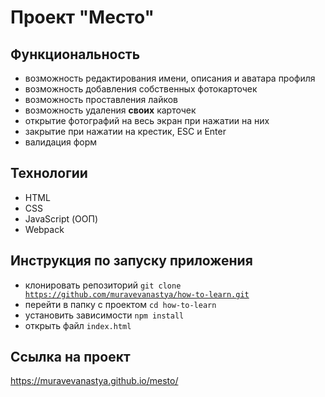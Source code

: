 # Проект "Место"

## Функциональность
* возможность редактирования имени, описания и аватара профиля
* возможность добавления собственных фотокарточек
* возможность проставления лайков
* возможность удаления __своих__ карточек
* открытие фотографий на весь экран при нажатии на них
* закрытие при нажатии на крестик, ESC и Enter
* валидация форм

## Технологии
* HTML 
* CSS
* JavaScript (ООП)
* Webpack

## Инструкция по запуску приложения
* клонировать репозиторий <code>git clone https://github.com/muravevanastya/how-to-learn.git</code>
* перейти в папку с проектом <code>cd how-to-learn</code>
* установить зависимости <code>npm install</code>
* открыть файл <code>index.html</code>

## Ссылка на проект
https://muravevanastya.github.io/mesto/

